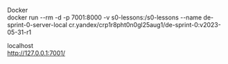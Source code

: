 Docker  
docker run --rm -d -p 7001:8000 -v s0-lessons:/s0-lessons --name de-sprint-0-server-local cr.yandex/crp1r8pht0n0gl25aug1/de-sprint-0:v2023-05-31-r1  

localhost  
http://127.0.0.1:7001/  
